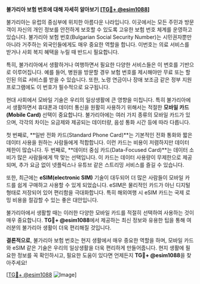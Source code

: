 **불가리아 보험 번호에 대해 자세히 알아보기 [[TG💪+ @esim1088](https://t.me/s/esim1088)]**

불가리아는 유럽의 중심부에 위치한 아름다운 나라입니다. 이곳에서는 모든 주민과 방문객이 자신의 개인 정보를 안전하게 보호할 수 있도록 고유한 보험 번호 체계를 운영하고 있습니다. 불가리아 보험 번호(Bulgarian Social Security Number)는 시민권자뿐만 아니라 거주하는 외국인들에게도 매우 중요한 역할을 합니다. 이번호는 의료 서비스를 받거나 사회 복지 혜택을 누릴 때 반드시 필요합니다.

특히, 불가리아에서 생활하거나 여행하면서 필요한 다양한 서비스들은 이 번호를 기반으로 이루어집니다. 예를 들어, 병원을 방문할 경우 보험 번호를 제시해야만 무료 또는 할인된 의료 서비스를 받을 수 있습니다. 또한, 노령 연금이나 장애 보조금 같은 정부 지원 프로그램에도 이 번호가 필수적으로 요구됩니다.

현대 사회에서 모바일 기술은 우리의 일상생활에 큰 영향을 미칩니다. 특히 불가리아에서 생활하면서 휴대폰과 데이터 통신을 원활히 사용하기 위해서는 적절한 **모바일 카드(Mobile Card)** 선택이 중요합니다. 불가리아에는 여러 가지 종류의 모바일 카드가 있으며, 각각의 차이는 요금제와 제공되는 데이터량, 음성 통화 시간 등에 따라 다릅니다.

첫 번째로, **일반 전화 카드(Standard Phone Card)**는 기본적인 전화 통화와 짧은 데이터 사용을 원하는 사람들에게 적합합니다. 이런 카드는 비용이 저렴하지만 데이터 제한이 많습니다. 두 번째로, **데이터 중심 카드(Data-Focused Card)**는 데이터 소비가 많은 사람들에게 딱 맞는 선택입니다. 이 카드는 데이터 사용량이 무제한으로 제공되며, 추가 요금 없이 넷플릭스나 유튜브 같은 스트리밍 서비스를 즐길 수 있습니다.

또한, 최근에는 **eSIM(electronic SIM)** 기술이 대두되어 더 많은 사람들이 모바일 카드를 쉽게 구매하고 사용할 수 있게 되었습니다. eSIM은 물리적인 카드가 아닌 디지털 형태로 저장되어 있어 편리함을 극대화합니다. 특히 해외여행 시 eSIM 카드는 국제 로밍 비용을 절감할 수 있는 좋은 대안입니다.

불가리아에서 생활할 때는 이러한 다양한 모바일 카드를 적절히 선택하여 사용하는 것이 매우 중요합니다. **TG💪+ @esim1088**에서 제공하는 최신 정보와 유용한 팁을 통해 여러분의 불가리아 생활이 더욱 편리해질 것입니다.

**결론적으로**, 불가리아 보험 번호는 현지 생활에서 매우 중요한 역할을 하며, 모바일 카드와 eSIM 같은 기술은 우리의 일상생활을 더욱 편리하게 만들어줍니다. 현지 생활에 필요한 정보를 꼭 확인하시고, 필요한 도움이 있다면 언제든지 **TG💪+ @esim1088**을 찾아주세요!

[[TG💪+ @esim1088](https://t.me/s/esim1088) ![Image](https://i.postimg.cc/Y0z9fWf4/image.png)]